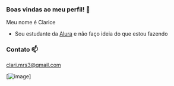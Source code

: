   ### Boas vindas ao meu perfil! 🙂

Meu nome é Clarice 

- Sou estudante da [Alura](https://www.alura.com.br) e não faço ideia do que estou fazendo 

### Contato 📫

clari.mrs3@gmail.com

[![image](https://www.google.com/url?sa=i&url=https%3A%2F%2Fblackcompany.com.br%2Fseries-e-tv%2Fagatha-desde-sempre-teaser-episodio-final%2F&psig=AOvVaw2CA0kyJNQ57EkD-rsGESdl&ust=1736094648255000&source=images&cd=vfe&opi=89978449&ved=0CBQQjRxqFwoTCIjQuti-3IoDFQAAAAAdAAAAABBG)]
